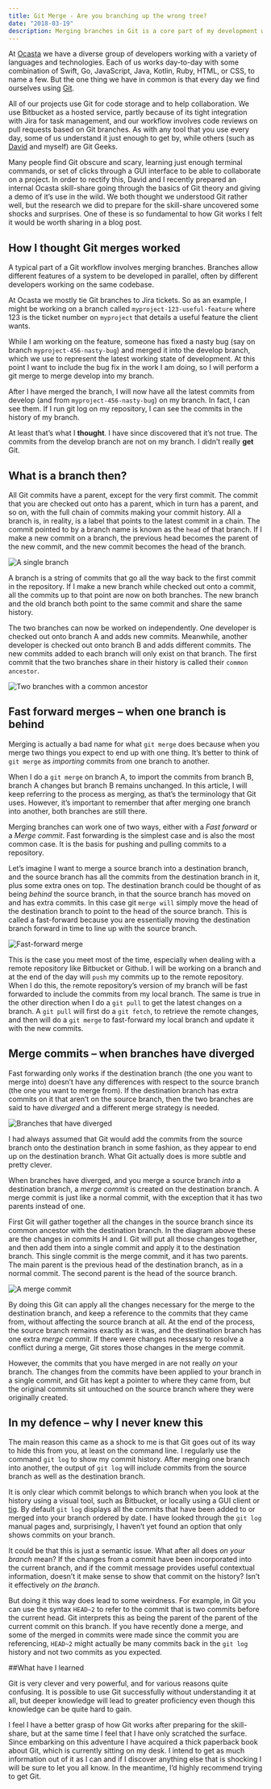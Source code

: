```yaml
---
title: Git Merge - Are you branching up the wrong tree?
date: "2018-03-19"
description: Merging branches in Git is a core part of my development workflow. But it doesn't work how I thought it did, and how it does work is ingenious.
---
```

At [Ocasta](https://ocasta.com) we have a diverse group of developers working with a variety of languages and technologies. Each of us works day-to-day with some combination of Swift, Go, JavaScript, Java, Kotlin, Ruby, HTML, or CSS, to name a few. But the one thing we have in common is that every day we find ourselves using [Git](https://git-scm.com/).

All of our projects use Git for code storage and to help collaboration. We use Bitbucket as a hosted service, partly because of its tight integration with Jira for task management, and our workflow involves code reviews on pull requests based on Git branches. As with any tool that you use every day, some of us understand it just enough to get by, while others (such as [David](https://dcrichards.com/) and myself) are Git Geeks.

Many people find Git obscure and scary, learning just enough terminal commands, or set of clicks through a GUI interface to be able to collaborate on a project. In order to rectify this, David and I recently prepared an internal Ocasta skill-share going through the basics of Git theory and giving a demo of it’s use in the wild. We both thought we understood Git rather well, but the research we did to prepare for the skill-share uncovered some shocks and surprises. One of these is so fundamental to how Git works I felt it would be worth sharing in a blog post.

## How I thought Git merges worked
A typical part of a Git workflow involves merging branches. Branches allow different features of a system to be developed in parallel, often by different developers working on the same codebase.

At Ocasta we mostly tie Git branches to Jira tickets. So as an example, I might be working on a branch called `myproject-123-useful-feature` where 123 is the ticket number on `myproject` that details a useful feature the client wants.

While I am working on the feature, someone has fixed a nasty bug (say on branch `myproject-456-nasty-bug`) and merged it into the develop branch, which we use to represent the latest working state of development. At this point I want to include the bug fix in the work I am doing, so I will perform a git merge to merge develop into my branch.

After I have merged the branch, I will now have all the latest commits from develop (and from `myproject-456-nasty-bug`) on my branch. In fact, I can see them. If I run git log on my repository, I can see the commits in the history of my branch.

At least that’s what I **thought**. I have since discovered that it’s not true. The commits from the develop branch are not on my branch. I didn’t really **get** Git.

## What is a branch then?

All Git commits have a parent, except for the very first commit. The commit that you are checked out onto has a parent, which in turn has a parent, and so on, with the full chain of commits making your commit history. All a branch is, in reality, is a label that points to the latest commit in a chain. The commit pointed to by a branch name is known as the `head` of that branch. If I make a new commit on a branch, the previous head becomes the parent of the new commit, and the new commit becomes the head of the branch.

![A single branch](./diagram1.png)

A branch is a string of commits that go all the way back to the first commit in the repository. If I make a new branch while checked out onto a commit, all the commits up to that point are now on both branches. The new branch and the old branch both point to the same commit and share the same history.

The two branches can now be worked on independently. One developer is checked out onto branch A and adds new commits. Meanwhile, another developer is checked out onto branch B and adds different commits. The new commits added to each branch will only exist on that branch. The first commit that the two branches share in their history is called their `common ancestor`.

![Two branches with a common ancestor](./diagram2.png)

## Fast forward merges – when one branch is behind

Merging is actually a bad name for what `git merge` does because when you merge two things you expect to end up with one thing. It’s better to think of `git merge` as *importing* commits from one branch to another.

When I do a `git merge` on branch A, to import the commits from branch B, branch A changes but branch B remains unchanged. In this article, I will keep referring to the process as merging, as that’s the terminology that Git uses. However, it’s important to remember that after merging one branch into another, both branches are still there.

Merging branches can work one of two ways, either with a *Fast forward* or a *Merge commit*. Fast forwarding is the simplest case and is also the most common case. It is the basis for pushing and pulling commits to a repository.

Let’s imagine I want to merge a source branch into a destination branch, and the source branch has all the commits from the destination branch in it, plus some extra ones on top. The destination branch could be thought of as being *behind* the source branch, in that the source branch has moved on and has extra commits. In this case git `merge will` simply move the head of the destination branch to point to the head of the source branch. This is called a fast-forward because you are essentially moving the destination branch forward in time to line up with the source branch.

![Fast-forward merge](./fast-forward.png)


This is the case you meet most of the time, especially when dealing with a remote repository like Bitbucket or Github. I will be working on a branch and at the end of the day will `push` my commits up to the remote repository. When I do this, the remote repository’s version of my branch will be fast forwarded to include the commits from my local branch. The same is true in the other direction when I do a `git pull` to get the latest changes on a branch. A `git pull` will first do a `git fetch`, to retrieve the remote changes, and then will do a `git merge` to fast-forward my local branch and update it with the new commits.

## Merge commits – when branches have diverged

Fast forwarding only works if the destination branch (the one you want to merge into) doesn’t have any differences with respect to the source branch (the one you want to merge from). If the destination branch has extra commits on it that aren’t on the source branch, then the two branches are said to have *diverged* and a different merge strategy is needed.

![Branches that have diverged](./diverged.png)

I had always assumed that Git would add the commits from the source branch onto the destination branch in some fashion, as they appear to end up on the destination branch. What Git actually does is more subtle and pretty clever.

When branches have diverged, and you merge a source branch *into* a destination branch, a *merge commit* is created on the destination branch. A merge commit is just like a normal commit, with the exception that it has two parents instead of one.

First Git will gather together all the changes in the source branch since its common ancestor with the destination branch. In the diagram above these are the changes in commits H and I. Git will put all those changes together, and then add them into a single commit and apply it to the destination branch. This single commit is the merge commit, and it has two parents. The main parent is the previous head of the destination branch, as in a normal commit. The second parent is the head of the source branch.

![A merge commit](./merge-commit.png)


By doing this Git can apply all the changes necessary for the merge to the destination branch, and keep a reference to the commits that they came from, without affecting the source branch at all. At the end of the process, the source branch remains exactly as it was, and the destination branch has one extra *merge commit*. If there were changes necessary to resolve a conflict during a merge, Git stores those changes in the merge commit.

However, the commits that you have merged in are not really *on* your branch. The changes from the commits have been applied to your branch in a single commit, and Git has kept a pointer to where they came from, but the original commits sit untouched on the source branch where they were originally created.

## In my defence – why I never knew this

The main reason this came as a shock to me is that Git goes out of its way to hide this from you, at least on the command line. I regularly use the command `git log` to show my commit history. After merging one branch into another, the output of `git log` will include commits from the source branch as well as the destination branch.

It is only clear which commit belongs to which branch when you look at the history using a visual tool, such as Bitbucket, or locally using a GUI client or [tig](https://github.com/jonas/tig). By default `git log` displays all the commits that have been added to or merged into your branch ordered by date. I have looked through the `git log` manual pages and, surprisingly, I haven’t yet found an option that only shows commits on your branch.

It could be that this is just a semantic issue. What after all does *on your branch* mean? If the changes from a commit have been incorporated into the current branch, and if the commit message provides useful contextual information, doesn’t it make sense to show that commit on the history? Isn’t it effectively *on the branch*.

But doing it this way does lead to some weirdness. For example, in Git you can use the syntax `HEAD~2` to refer to the commit that is two commits before the current head. Git interprets this as being the parent of the parent of the current commit on this branch. If you have recently done a merge, and some of the merged in commits were made since the commit you are referencing, `HEAD~2` might actually be many commits back in the `git log` history and not two commits as you expected.

##What have I learned

Git is very clever and very powerful, and for various reasons quite confusing. It is possible to use Git successfully without understanding it at all, but deeper knowledge will lead to greater proficiency even though this knowledge can be quite hard to gain.

I feel I have a better grasp of how Git works after preparing for the skill-share, but at the same time I feel that I have only scratched the surface. Since embarking on this adventure I have acquired a thick paperback book about Git, which is currently sitting on my desk. I intend to get as much information out of it as I can and if I discover anything else that is shocking I will be sure to let you all know. In the meantime, I’d highly recommend trying to get Git.